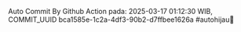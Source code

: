 Auto Commit By Github Action pada: 2025-03-17 01:12:30 WIB, COMMIT_UUID bca1585e-1c2a-4df3-90b2-d7ffbee1626a #autohijau🗿
